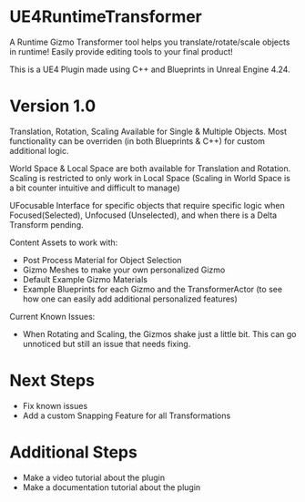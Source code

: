 # UE4RuntimeTransformer
A Runtime Gizmo Transformer tool helps you translate/rotate/scale objects in runtime! Easily provide editing tools to your final product!

This is a UE4 Plugin made using C++ and Blueprints in Unreal Engine 4.24.

# Version 1.0

Translation, Rotation, Scaling Available for Single & Multiple Objects.
Most functionality can be overriden (in both Blueprints & C++) for custom additional logic.

World Space & Local Space are both available for Translation and Rotation. Scaling is restricted to only work in Local Space (Scaling in World Space is a bit counter intuitive and difficult to manage)

UFocusable Interface for specific objects that require specific logic when Focused(Selected), Unfocused (Unselected), and when there is a Delta Transform pending.

Content Assets to work with:
- Post Process Material for Object Selection
- Gizmo Meshes to make your own personalized Gizmo
- Default Example Gizmo Materials
- Example Blueprints for each Gizmo and the TransformerActor (to see how one can easily add additional personalized features)

Current Known Issues:
- When Rotating and Scaling, the Gizmos shake just a little bit. This can go unnoticed but
still an issue that needs fixing.

# Next Steps
- Fix known issues
- Add a custom Snapping Feature for all Transformations

# Additional Steps
- Make a video tutorial about the plugin
- Make a documentation tutorial about the plugin
